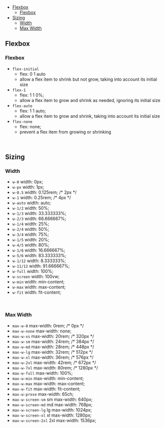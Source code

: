 - [Flexbox](#flexbox)
    - [Flexbox](#flexbox-1)
- [Sizing](#sizing)
    - [Width](#width)
    - [Max Width](#max-width)





## Flexbox
### Flexbox
- `flex-initial`
    - flex: 0 1 auto
    - allow a flex item to shrink but not grow, taking into account its initial size
- `flex-1`
    - flex: 1 1 0%;
    - allow a flex item to grow and shrink as needed, ignoring its initial size
- `flex-auto`
    - flex: 1 1 auto;
    - allow a flex item to grow and shrink, taking into account its initial size
- `flex-none`
    - flex: none;
    - prevent a flex item from growing or shrinking

<br>



## Sizing
### Width
- `w-0` width: 0px;
- `w-px` width: 1px;
- `w-0.5` width: 0.125rem; /* 2px */
- `w-1` width: 0.25rem; /* 4px */
- `w-auto` width: auto;
- `w-1/2` width: 50%;
- `w-1/3` width: 33.333333%;
- `w-2/3` width: 66.666667%;
- `w-1/4` width: 25%;
- `w-2/4` width: 50%;
- `w-3/4` width: 75%;
- `w-1/5` width: 20%;
- `w-4/5` width: 80%;
- `w-1/6` width: 16.666667%;
- `w-5/6` width: 83.333333%;
- `w-1/12` width: 8.333333%;
- `w-11/12` width: 91.666667%;
- `w-full` width: 100%;
- `w-screen` width: 100vw;
- `w-min` width: min-content;
- `w-max` width: max-content;
- `w-fit` width: fit-content;

<br>

### Max Width
- `max-w-0` max-width: 0rem; /* 0px */
- `max-w-none` max-width: none;
- `max-w-xs` max-width: 20rem; /* 320px */
- `max-w-sm` max-width: 24rem; /* 384px */
- `max-w-md` max-width: 28rem; /* 448px */
- `max-w-lg` max-width: 32rem; /* 512px */
- `max-w-xl` max-width: 36rem; /* 576px */
- `max-w-2xl` max-width: 42rem; /* 672px */
- `max-w-7xl` max-width: 80rem; /* 1280px */
- `max-w-full` max-width: 100%;
- `max-w-min` max-width: min-content;
- `max-w-max` max-width: max-content;
- `max-w-fit` max-width: fit-content;
- `max-w-prose` max-width: 65ch;
- `max-w-screen-sm` sm	max-width: 640px;
- `max-w-screen-md` md	max-width: 768px;
- `max-w-screen-lg` lg	max-width: 1024px;
- `max-w-screen-xl` xl	max-width: 1280px;
- `max-w-screen-2xl` 2xl	max-width: 1536px;

